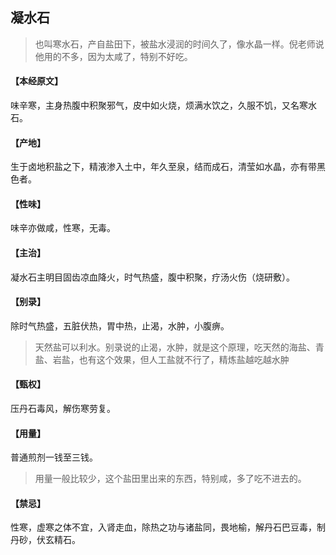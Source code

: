 ## 凝水石

> 也叫寒水石，产自盐田下，被盐水浸润的时间久了，像水晶一样。倪老师说他用的不多，因为太咸了，特别不好吃。

#### 【本经原文】
味辛寒，主身热腹中积聚邪气，皮中如火烧，烦满水饮之，久服不饥，又名寒水石。
#### 【产地】
生于卤地积盐之下，精液渗入土中，年久至泉，结而成石，清莹如水晶，亦有带黑色者。
#### 【性味】
味辛亦做咸，性寒，无毒。
#### 【主治】
凝水石主明目固齿凉血降火，时气热盛，腹中积聚，疗汤火伤（烧研敷）。
#### 【别录】
除时气热盛，五脏伏热，胃中热，止渴，水肿，小腹痹。

> 天然盐可以利水。别录说的止渴，水肿，就是这个原理，吃天然的海盐、青盐、岩盐，也有这个效果，但人工盐就不行了，精炼盐越吃越水肿

#### 【甄权】
压丹石毒风，解伤寒劳复。
#### 【用量】
普通煎剂一钱至三钱。

> 用量一般比较少，这个盐田里出来的东西，特别咸，多了吃不进去的。

#### 【禁忌】
性寒，虚寒之体不宜，入肾走血，除热之功与诸盐同，畏地榆，解丹石巴豆毒，制丹砂，伏玄精石。
